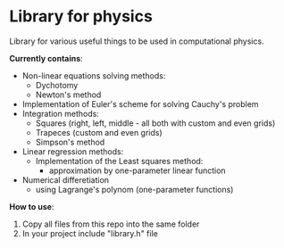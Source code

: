 # Library for physics
Library for various useful things to be used in computational physics.

**Currently contains**:
* Non-linear equations solving methods:
  * Dychotomy
  * Newton's method
* Implementation of Euler's scheme for solving Cauchy's problem
* Integration methods:
  * Squares (right, left, middle - all both with custom and even grids)
  * Trapeces (custom and even grids)
  * Simpson's method
* Linear regression methods:
  * Implementation of the Least squares method:
    * approximation by one-parameter linear function
* Numerical differetiation
  * using Lagrange's polynom (one-parameter functions)
    
**How to use**:
1) Copy all files from this repo into the same folder
2) In your project include "library.h" file
  
